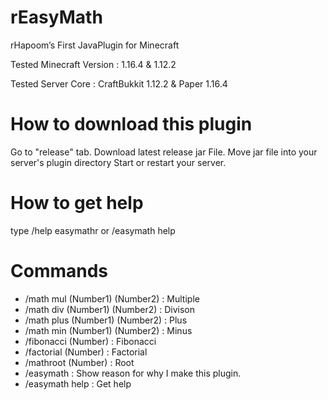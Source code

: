 # rEasyMath
rHapoom’s First JavaPlugin for Minecraft 


Tested Minecraft Version : 1.16.4 & 1.12.2

Tested Server Core : CraftBukkit 1.12.2 & Paper 1.16.4


# How to download this plugin
Go to "release" tab.
Download latest release jar File.
Move jar file into your server's plugin directory
Start or restart your server.


# How to get help
type /help easymathr
or /easymath help


# Commands
 - /math mul (Number1) (Number2) : Multiple
 - /math div (Number1) (Number2) : Divison
 - /math plus (Number1) (Number2) : Plus
 - /math min (Number1) (Number2) : Minus
 - /fibonacci (Number) : Fibonacci
 - /factorial (Number) : Factorial
 - /mathroot (Number) : Root
 - /easymath : Show reason for why I make this plugin.
 - /easymath help : Get help
